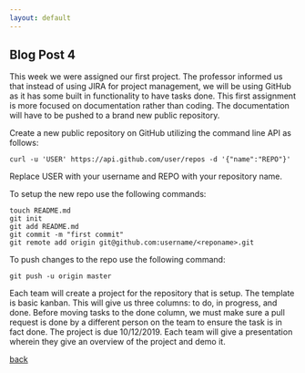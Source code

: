 ```yaml
---
layout: default
---
```


## Blog Post 4



This week we were assigned our first project. The professor informed us that instead of using JIRA for project management, we will be using GitHub as it has some built in functionality to have tasks done. This first assignment is more focused on documentation rather than coding. The documentation will have to be pushed to a brand new public repository. 

Create a new public repository on GitHub utilizing the command line API as follows: 

    curl -u 'USER' https://api.github.com/user/repos -d '{"name":"REPO"}'
    
Replace USER with your username and REPO with your repository name.

To setup the new repo use the following commands: 

    touch README.md
    git init
    git add README.md
    git commit -m "first commit"
    git remote add origin git@github.com:username/<reponame>.git
    
To push changes to the repo use the following command:

    git push -u origin master
    

Each team will create a project for the repository that is setup. The template is basic kanban. This will give us three columns: to do, in progress, and done. Before moving tasks to the done column, we must make sure a pull request is done by a different person on the team to ensure the task is in fact done. The project is due 10/12/2019. Each team will give a presentation wherein they give an overview of the project and demo it.



[back](../blog.html)
